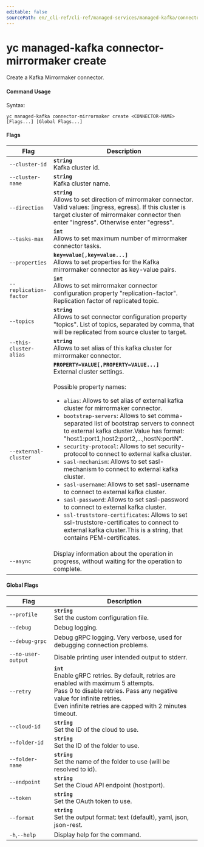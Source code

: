 ```yaml
---
editable: false
sourcePath: en/_cli-ref/cli-ref/managed-services/managed-kafka/connector-mirrormaker/create.md
---
```


# yc managed-kafka connector-mirrormaker create

Create a Kafka Mirrormaker connector.

#### Command Usage

Syntax: 

`yc managed-kafka connector-mirrormaker create <CONNECTOR-NAME> [Flags...] [Global Flags...]`

#### Flags

| Flag | Description |
|----|----|
|`--cluster-id`|<b>`string`</b><br/>Kafka cluster id.|
|`--cluster-name`|<b>`string`</b><br/>Kafka cluster name.|
|`--direction`|<b>`string`</b><br/>Allows to set direction of mirrormaker connector. Valid values: [ingress, egress]. If this cluster is target cluster of mirrormaker connector then enter "ingress". Otherwise enter "egress".|
|`--tasks-max`|<b>`int`</b><br/>Allows to set maximum number of mirrormaker connector tasks.|
|`--properties`|<b>`key=value[,key=value...]`</b><br/>Allows to set properties for the Kafka mirrormaker connector as key-value pairs.|
|`--replication-factor`|<b>`int`</b><br/>Allows to set mirrormaker connector configuration property "replication-factor". Replication factor of replicated topic.|
|`--topics`|<b>`string`</b><br/>Allows to set connector configuration property "topics". List of topics, separated by comma, that will be replicated from source cluster to target.|
|`--this-cluster-alias`|<b>`string`</b><br/>Allows to set alias of this kafka cluster for mirrormaker connector.|
|`--external-cluster`|<b>`PROPERTY=VALUE[,PROPERTY=VALUE...]`</b><br/>External cluster settings.<br/><br/>Possible property names:<br/><ul> <li><code>alias</code>:     Allows to set alias of external kafka cluster for mirrormaker connector.</li> <li><code>bootstrap-servers</code>:     Allows to set comma-separated list of bootstrap servers to connect to external kafka cluster.Value has format: &quot;host1:port1,host2:port2,...,hostN:portN&quot;.</li> <li><code>security-protocol</code>:     Allows to set security-protocol to connect to external kafka cluster.</li> <li><code>sasl-mechanism</code>:     Allows to set sasl-mechanism to connect to external kafka cluster.</li> <li><code>sasl-username</code>:     Allows to set sasl-username to connect to external kafka cluster.</li> <li><code>sasl-password</code>:     Allows to set sasl-password to connect to external kafka cluster.</li> <li><code>ssl-truststore-certificates</code>:     Allows to set ssl-truststore-certificates to connect to external kafka cluster.This is a string, that contains PEM-certificates.</li> </ul>|
|`--async`|Display information about the operation in progress, without waiting for the operation to complete.|

#### Global Flags

| Flag | Description |
|----|----|
|`--profile`|<b>`string`</b><br/>Set the custom configuration file.|
|`--debug`|Debug logging.|
|`--debug-grpc`|Debug gRPC logging. Very verbose, used for debugging connection problems.|
|`--no-user-output`|Disable printing user intended output to stderr.|
|`--retry`|<b>`int`</b><br/>Enable gRPC retries. By default, retries are enabled with maximum 5 attempts.<br/>Pass 0 to disable retries. Pass any negative value for infinite retries.<br/>Even infinite retries are capped with 2 minutes timeout.|
|`--cloud-id`|<b>`string`</b><br/>Set the ID of the cloud to use.|
|`--folder-id`|<b>`string`</b><br/>Set the ID of the folder to use.|
|`--folder-name`|<b>`string`</b><br/>Set the name of the folder to use (will be resolved to id).|
|`--endpoint`|<b>`string`</b><br/>Set the Cloud API endpoint (host:port).|
|`--token`|<b>`string`</b><br/>Set the OAuth token to use.|
|`--format`|<b>`string`</b><br/>Set the output format: text (default), yaml, json, json-rest.|
|`-h`,`--help`|Display help for the command.|
